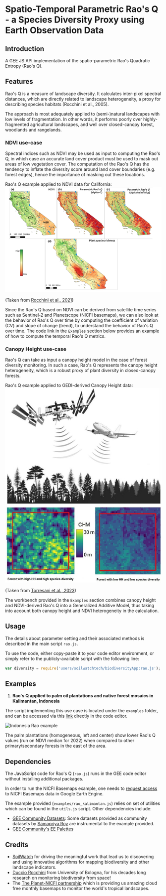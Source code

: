 # Spatio-Temporal Parametric Rao's Q - a Species Diversity Proxy using Earth Observation Data

## Introduction
A GEE JS API implementation of the spatio-parametric Rao's Quadratic Entropy (Rao's Q).

## Features
Rao's Q is a measure of landscape diversity. It calculates inter-pixel spectral distances,
which are directly related to landscape heterogeneity, a proxy for describing species habitats (Rocchini et al., 2005).

The approach is most adequately applied to (semi-)natural landscapes with low levels of fragmentation.
In other words, it performs poorly over highly-fragmented agricultural landscapes, and well over closed-canopy forest, woodlands and rangelands.

### NDVI use-case

Spectral indices such as NDVI may be used as input to computing the Rao's Q, in which case an accurate land cover product must be used
to mask out areas of low vegetation cover. The computation of the Rao's Q has the tendency to inflate the diversity score around
land cover boundaries (e.g. forest edges), hence the importance of masking out these locations.

Rao's Q example applied to NDVI data for California:
![Rao's Q example 1](images/Rocchini_2021.png)

(Taken from [Rocchini et al., 2021](https://onlinelibrary.wiley.com/doi/10.1111/geb.13270))

Since the Rao's Q based on NDVI can be derived from satellite time series such as Sentinel-2 and Planetscope (NICFI basemaps), 
we can also look at the behavior of Rao's Q over time by computing the coefficient of variation (CV) and slope of change (trend),
to understand the behavior of Rao's Q over time. The code link in the `Examples` section below provides an example of how to compute the temporal Rao's Q metrics.

### Canopy Height use-case

Rao's Q can take as input a canopy height model in the case of forest diversity monitoring. In such a case,
Rao's Q represents the canopy height heterogeneity, which is a robust proxy of plant diversity in closed-canopy forests.

Rao's Q example applied to GEDI-derived Canopy Height data:
![Rao's Q example 2](images/torresani_2023.jpg)

(Taken from [Torresani et al., 2023](https://www.sciencedirect.com/science/article/pii/S1574954123001115))

The workbench provided in the `Examples` section combines canopy height and NDVI-derived Rao's Q into a Generalized Additive Model, 
thus taking into account both canopy height and NDVI heterogeneity in the calculation.

## Usage
The details about parameter setting and their associated methods is described in the main script `rao.js`.

To use the code, either copy-paste it to your code editor environment, 
or simply refer to the publicly-available script with the following line:
```js
var diversity = require('users/soilwatchtech/biodiversityApp:rao.js');
```

## Examples

1. **Rao's Q applied to palm oil plantations and native forest mosaics in Kalimantan, Indonesia**

The script implementing this use case is located under the `examples` folder, and can be accessed via this 
[link](https://code.earthengine.google.com/7aeac9bebcef7ccc3b7b0043a2f02d9b) directly in the code editor.

![Indonesia Rao example](images/biodiversity_kalimantan.gif)

The palm plantations (homogeneous, left and center) show lower Rao's Q values (run on NDVI median for 2022) 
when compared to other primary/secondary forests in the east of the area.

## Dependencies
The JavaScript code for Rao's Q (`rao.js`) runs in the GEE code editor without installing additional packages.

In order to run the NICFI Basemaps example, one needs to [request access](https://developers.planet.com/docs/integrations/gee/nicfi/) to NICFI Basemaps data in Google Earth Engine.

The example provided (`examples/rao_kalimantan.js`) relies on set of utilities which can be found in the `utils.js` script.
Other dependencies include:
- [GEE Community Datasets](https://gee-community-catalog.org/): Some datasets provided as community datasets by [Samapriya Roy](https://github.com/samapriya) are instrumental to the example provided.
- [GEE Community's EE Palettes](https://github.com/gee-community/ee-palettes)

## Credits

- [SoilWatch](https://soilwatch.eu/) for driving the meaningful work that lead us to discovering and
  using innovative algorithms for mapping biodiversity and other landscape indicators.
- [Duccio Rocchini](https://scholar.google.it/citations?user=OJtw7agAAAAJ&hl=en) from University of Bologna, for his decades long research on monitoring biodiversity from space!
- The [The Planet-NICFI partnership](https://www.planet.com/nicfi/) which is providing us amazing cloud free monthly basemaps to monitor the world's tropical landscapes.